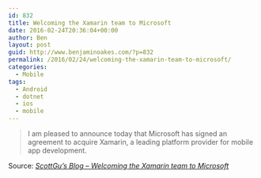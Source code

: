 ```yaml
---
id: 832
title: Welcoming the Xamarin team to Microsoft
date: 2016-02-24T20:36:04+00:00
author: Ben
layout: post
guid: http://www.benjaminoakes.com/?p=832
permalink: /2016/02/24/welcoming-the-xamarin-team-to-microsoft/
categories:
  - Mobile
tags:
  - Android
  - dotnet
  - ios
  - mobile
---
```

> I am pleased to announce today that Microsoft has signed an agreement to acquire Xamarin, a leading platform provider for mobile app development.

Source: _[ScottGu&#8217;s Blog &#8211; Welcoming the Xamarin team to Microsoft](http://weblogs.asp.net/scottgu/welcoming-the-xamarin-team-to-Microsoft)_